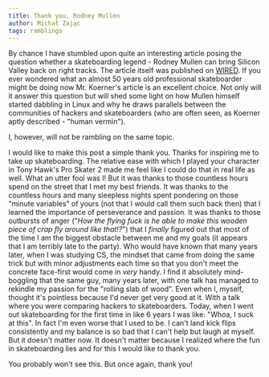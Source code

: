 ```yaml
---
title: Thank you, Rodney Mullen
author: Michał Zając
tags: ramblings
---
```


By chance I have stumbled upon quite an interesting article posing the question whether a skateboarding legend - Rodney
Mullen can bring Silicon Valley back on right tracks. The article itself was published on
[WIRED](http://www.wired.com/2015/01/rodney-mullen/). If you ever wondered what an almost 50 years old professional
skateboarder might be doing now Mr. Koerner's article is an excellent choice. Not only will it answer this question but
will shed some light on how Mullen himself started dabbling in Linux and why he draws parallels between the communities
of hackers and skateboarders (who are often seen, as Koerner aptly described - "human vermin").

I, however, will not be rambling on the same topic.

I would like to make this post a simple thank you. Thanks for inspiring me to take up skateboarding. The relative ease
with which I played your character in Tony Hawk's Pro Skater 2 made me feel like I could do that in real life as well.
What an utter fool was I! But it was thanks to those countless hours spend on the street that I met my best friends.
It was thanks to the countless hours and many sleepless nights spent pondering on those "minute variables" of yours
(not that I would call them such back then) that I learned the importance of perseverance and passion. It was thanks to
those outbursts of anger ("*How the flying fuck is he able to make this wooden piece of crap fly around like that!?*")
that I *finally* figured out that most of the time I am the biggest obstacle between me and my goals
(it appears that I am terribly late to the party). Who would have known that many years later, when I was studying
CS, the mindset that came from doing the same trick but with minor adjustments each time so that you don't meet the
concrete face-first would come in *very* handy. I find it absolutely mind-boggling that the same guy, many years later,
with one talk has managed to rekindle my passion for the "rolling slab of wood". Even when I, myself, thought it's
pointless because I'd never get very good at it. With a talk where you were comparing hackers to skateboarders.
Today, when I went out skateboarding for the first time in like 6 years I was like: "Whoa, I suck at this".
In fact I'm even worse that I used to be. I can't land kick flips consistently and my balance is so bad that I can't
help but laugh at myself. But it doesn't matter now. It doesn't matter because I realized where the fun in skateboarding
lies and for this I would like to thank you.

You probably won't see this. But once again, thank you!
